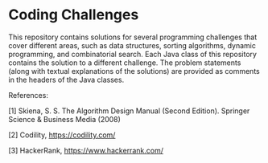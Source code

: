 # Coding Challenges

This repository contains solutions for several programming challenges that cover different areas, such as data structures, sorting algorithms, dynamic programming, and combinatorial search. Each Java class of this repository contains the solution to a different challenge. The problem statements (along with textual explanations of the solutions) are provided as comments in the headers of the Java classes.

References:

[1] Skiena, S. S. The Algorithm Design Manual (Second Edition). Springer Science & Business Media (2008)

[2] Codility, https://codility.com/

[3] HackerRank, https://www.hackerrank.com/
